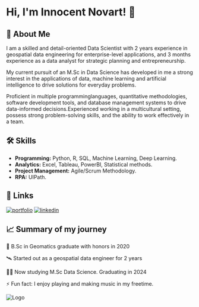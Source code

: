 
# Hi, I'm Innocent Novart! 👋


## 🚀 About Me
I am a skilled and detail-oriented Data Scientist with 2 years experience in geospatial data engineering for enterprise-level applications, and 3 months experience as a data analyst for strategic planning and entrepreneurship.

My current pursuit of an M.Sc in Data Science has developed in me a strong interest in the applications of data, machine learning and artificial intelligence to drive solutions for everyday problems.

Proficient in multiple programminglanguages, quantitative methodologies, software development tools, and database management systems to drive data-informed decisions.Experienced working in a multicultural setting, possess strong problem-solving skills, and the ability to work effectively in a team.


## 🛠 Skills
* **Programming:** Python, R, SQL, Machine Learning, Deep Learning.  
* **Analytics:** Excel, Tableau, PowerBI, Statistical methods.
* **Project Management:** Agile/Scrum Methodology.
* **RPA:** UIPath.
## 🔗 Links
[![portfolio](https://img.shields.io/badge/my_portfolio-000?style=for-the-badge&logo=ko-fi&logoColor=white)](https://github.com/InnocentNovart)
[![linkedin](https://img.shields.io/badge/linkedin-0A66C2?style=for-the-badge&logo=linkedin&logoColor=white)](https://www.linkedin.com/in/itnovart/)



## 📈 Summary of my journey
🧠 B.Sc in Geomatics graduate with honors in 2020

🛰️ Started out as a geospatial data engineer for 2 years

👩‍💻 Now studying M.Sc Data Science. Graduating in 2024

⚡️ Fun fact: I enjoy playing and making music in my freetime.


![Logo](https://github-readme-stats.vercel.app/api?username=innocentnovart&&show_icons=true&title_color=ffffff&icon_color=bb2acf&text_color=daf7dc&bg_color=151515)

